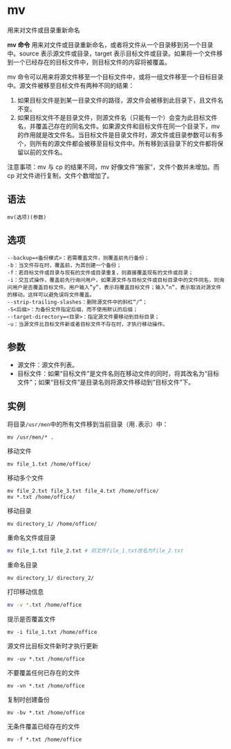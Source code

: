 # mv

用来对文件或目录重新命名

**mv 命令** 用来对文件或目录重新命名，或者将文件从一个目录移到另一个目录中。source 表示源文件或目录，target 表示目标文件或目录。如果将一个文件移到一个已经存在的目标文件中，则目标文件的内容将被覆盖。

mv 命令可以用来将源文件移至一个目标文件中，或将一组文件移至一个目标目录中。源文件被移至目标文件有两种不同的结果：

1.  如果目标文件是到某一目录文件的路径，源文件会被移到此目录下，且文件名不变。
2.  如果目标文件不是目录文件，则源文件名（只能有一个）会变为此目标文件名，并覆盖己存在的同名文件。如果源文件和目标文件在同一个目录下，mv 的作用就是改文件名。当目标文件是目录文件时，源文件或目录参数可以有多个，则所有的源文件都会被移至目标文件中。所有移到该目录下的文件都将保留以前的文件名。

注意事项：mv 与 cp 的结果不同，mv 好像文件“搬家”，文件个数并未增加。而 cp 对文件进行复制，文件个数增加了。

## 语法

```
mv(选项)(参数)
```

## 选项

```
--backup=<备份模式>：若需覆盖文件，则覆盖前先行备份；
-b：当文件存在时，覆盖前，为其创建一个备份；
-f：若目标文件或目录与现有的文件或目录重复，则直接覆盖现有的文件或目录；
-i：交互式操作，覆盖前先行询问用户，如果源文件与目标文件或目标目录中的文件同名，则询问用户是否覆盖目标文件。用户输入”y”，表示将覆盖目标文件；输入”n”，表示取消对源文件的移动。这样可以避免误将文件覆盖。
--strip-trailing-slashes：删除源文件中的斜杠“/”；
-S<后缀>：为备份文件指定后缀，而不使用默认的后缀；
--target-directory=<目录>：指定源文件要移动到目标目录；
-u：当源文件比目标文件新或者目标文件不存在时，才执行移动操作。
```

## 参数

-   源文件：源文件列表。
-   目标文件：如果“目标文件”是文件名则在移动文件的同时，将其改名为“目标文件”；如果“目标文件”是目录名则将源文件移动到“目标文件”下。

## 实例

将目录`/usr/men`中的所有文件移到当前目录（用`.`表示）中：

```
mv /usr/men/* .
```

移动文件

```
mv file_1.txt /home/office/
```

移动多个文件

```
mv file_2.txt file_3.txt file_4.txt /home/office/
mv *.txt /home/office/
```

移动目录

```
mv directory_1/ /home/office/
```

重命名文件或目录

```bash
mv file_1.txt file_2.txt # 将文件file_1.txt改名为file_2.txt
```

重命名目录

```
mv directory_1/ directory_2/
```

打印移动信息

```bash
mv -v *.txt /home/office
```

提示是否覆盖文件

```
mv -i file_1.txt /home/office
```

源文件比目标文件新时才执行更新

```
mv -uv *.txt /home/office
```

不要覆盖任何已存在的文件

```
mv -vn *.txt /home/office
```

复制时创建备份

```
mv -bv *.txt /home/office
```

无条件覆盖已经存在的文件

```
mv -f *.txt /home/office
```
